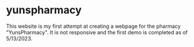 # yunspharmacy
This website is my first attempt at creating a webpage for the pharmacy "YunsPharmacy".
It is not responsive and the first demo is completed as of 5/13/2023.
